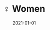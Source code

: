---
title: ♀️ Women
description: Brief description of this section
cover: women.jpg
date: 2021-01-01
---